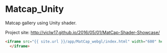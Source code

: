 # Matcap_Unity
Matcap gallery using Unity shader.

Project site:
http://viclw17.github.io/2016/05/01/MatCap-Shader-Showcase/


```html
<iframe src="{{ site.url }}/app/MatCap_webgl/index.html" width="600" height="650" scrolling="no" frameborder="0" align="middle">
  </iframe>
```
